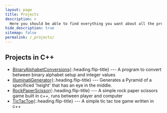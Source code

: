 ```yaml
---
layout: page
title: Projects
description: >
  Here you should be able to find everything you want about all the projects I've worked on!.
hide_description: true
sitemap: false
permalink: /_projects/
---
```



## Projects in C++
* [BinaryAlphabetConversions]{:.heading.flip-title} --- A program to convert between binary alphabet setup and integer values
* [IlluminatiGenerator]{:.heading.flip-title} --- Generates a Pyramid of a specificed 'height' that has an eye in the middle.
* [RockPaperScissor]{:.heading.flip-title} --- A simple rock paper scissors game built in c++, runs between player and computer
* [TicTacToe]{:.heading.flip-title} --- A simple tic tac toe game written in c++ 


[BinaryAlphabetConversions]: BinaryAlphabetConversions.md
[IlluminatiGenerator]: IlluminatiGenerator.md
[RockPaperScissor]: RockPaperScissor.md
[TicTacToe]: TicTacToe.md


